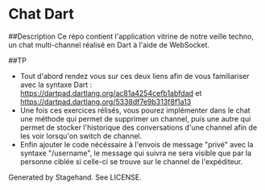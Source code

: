 # Chat Dart

##Description
Ce répo contient l'application vitrine de notre veille techno, un chat multi-channel réalisé en Dart à l'aide de WebSocket.

##TP

 - Tout d'abord rendez vous sur ces deux liens afin de vous familiariser avec la syntaxe Dart : https://dartpad.dartlang.org/ac81a4254cefb1abfdad et https://dartpad.dartlang.org/5338df7e9b313f8f1a13
 - Une fois ces exercices rélisés, vous pourez implémenter dans le chat une méthode qui permet de supprimer un channel, puis une autre qui permet de stocker l'historique des conversations d'une channel afin de les voir lorsqu'on switch de channel.
 - Enfin ajouter le code nécéssaire à l'envois de message "privé" avec la syntaxe "/username", le message qui suivra ne sera visible que par la personne ciblée si celle-ci se trouve sur le channel de l'expéditeur.



Generated by Stagehand. See LICENSE.
